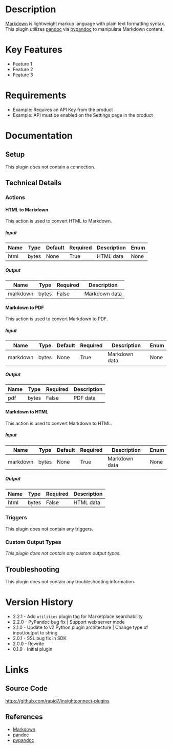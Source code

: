 # Description

[Markdown](https://en.wikipedia.org/wiki/Markdown) is lightweight markup language with plain text formatting syntax.
This plugin utilizes [pandoc](https://pandoc.org/) via [pypandoc](https://pypi.python.org/pypi/pypandoc/) to manipulate Markdown content.

# Key Features

* Feature 1
* Feature 2
* Feature 3

# Requirements

* Example: Requires an API Key from the product
* Example: API must be enabled on the Settings page in the product

# Documentation

## Setup

This plugin does not contain a connection.

## Technical Details

### Actions

#### HTML to Markdown

This action is used to convert HTML to Markdown.

##### Input

|Name|Type|Default|Required|Description|Enum|
|----|----|-------|--------|-----------|----|
|html|bytes|None|True|HTML data|None|

##### Output

|Name|Type|Required|Description|
|----|----|--------|-----------|
|markdown|bytes|False|Markdown data|

#### Markdown to PDF

This action is used to convert Markdown to PDF.

##### Input

|Name|Type|Default|Required|Description|Enum|
|----|----|-------|--------|-----------|----|
|markdown|bytes|None|True|Markdown data|None|

##### Output

|Name|Type|Required|Description|
|----|----|--------|-----------|
|pdf|bytes|False|PDF data|

#### Markdown to HTML

This action is used to convert Markdown to HTML.

##### Input

|Name|Type|Default|Required|Description|Enum|
|----|----|-------|--------|-----------|----|
|markdown|bytes|None|True|Markdown data|None|

##### Output

|Name|Type|Required|Description|
|----|----|--------|-----------|
|html|bytes|False|HTML data|

### Triggers

This plugin does not contain any triggers.

### Custom Output Types

_This plugin does not contain any custom output types._

## Troubleshooting

This plugin does not contain any troubleshooting information.

# Version History

* 2.2.1 - Add `utilities` plugin tag for Marketplace searchability
* 2.2.0 - PyPandoc bug fix | Support web server mode
* 2.1.0 - Update to v2 Python plugin architecture | Change type of input/output to string
* 2.0.1 - SSL bug fix in SDK
* 2.0.0 - Rewrite
* 0.1.0 - Initial plugin

# Links

## Source Code

https://github.com/rapid7/insightconnect-plugins

## References

* [Markdown](https://en.wikipedia.org/wiki/Markdown)
* [pandoc](https://pandoc.org/)
* [pypandoc](https://pypi.python.org/pypi/pypandoc/)

